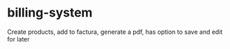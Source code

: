 # billing-system

Create products, add to factura, generate a pdf, has option to save and edit for later

